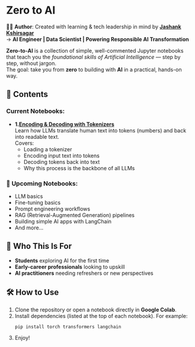 # Zero to AI
🧑‍💻 **Author**: Created with learning & tech leadership in mind by **[Jashank Kshirsagar](https://www.linkedin.com/in/jashank-kshirsagar/)**  
→ **AI Engineer | Data Scientist | Powering Responsible AI Transformation**

**Zero-to-AI** is a collection of simple, well-commented Jupyter notebooks that teach you the *foundational skills of Artificial Intelligence* — step by step, without jargon.  
The goal: take you from **zero** to building with **AI** in a practical, hands-on way.  

## 📂 Contents  

### Current Notebooks:  
- **1.[Encoding & Decoding with Tokenizers](./Encoder_Decoder_Jashank.K.ipynb)**  
  Learn how LLMs translate human text into tokens (numbers) and back into readable text.  
  Covers:  
  - Loading a tokenizer  
  - Encoding input text into tokens  
  - Decoding tokens back into text  
  - Why this process is the backbone of all LLMs  

### 🔄 **Upcoming Notebooks:** 
- LLM basics
- Fine-tuning basics  
- Prompt engineering workflows  
- RAG (Retrieval-Augmented Generation) pipelines  
- Building simple AI apps with LangChain  
- And more…  


## 🎯 Who This Is For  
- **Students** exploring AI for the first time  
- **Early-career professionals** looking to upskill  
- **AI practitioners** needing refreshers or new perspectives  


## 🛠 How to Use  
1. Clone the repository or open a notebook directly in **Google Colab**.  
2. Install dependencies (listed at the top of each notebook). For example:  
   ```bash
   pip install torch transformers langchain
3. Enjoy! 
